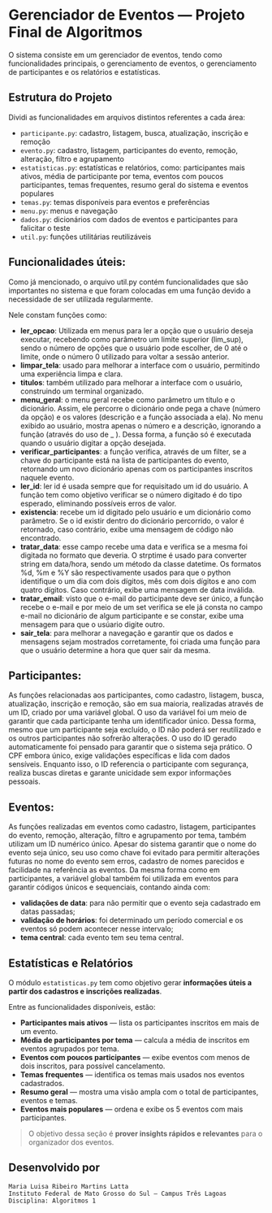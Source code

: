 # Gerenciador de Eventos — Projeto Final de Algoritmos

O sistema consiste em um gerenciador de eventos, tendo como funcionalidades principais, o gerenciamento de eventos, o gerenciamento de participantes e os relatórios e estatísticas.

## Estrutura do Projeto

Dividi as funcionalidades em arquivos distintos referentes a cada área:
- `participante.py`: cadastro, listagem, busca, atualização, inscrição e remoção
- `evento.py`: cadastro, listagem, participantes do evento, remoção, alteração, filtro e agrupamento
- `estatisticas.py`: estatísticas e relatórios, como: participantes mais ativos, média de participante por tema, eventos com poucos participantes, temas frequentes, resumo geral do sistema e eventos populares
- `temas.py`: temas disponíveis para eventos e preferências
- `menu.py`: menus e navegação
- `dados.py`: dicionários com dados de eventos e participantes para falicitar o teste
- `util.py`: funções utilitárias reutilizáveis


## Funcionalidades úteis:
Como já mencionado, o arquivo util.py contém funcionalidades que são importantes no sistema e que foram colocadas em uma função devido a necessidade de ser utilizada regularmente.
    
Nele constam funções como:
- **ler_opcao**: Utilizada em menus para ler a opção que o usuário deseja executar, 
recebendo como parâmetro um limite superior (lim_sup), sendo o número de opções que 
o usuário pode escolher, de 0 até o limite, onde o número 0 utilizado para voltar a 
sessão anterior.
- **limpar_tela**: usado para melhorar a interface com o usuário, permitindo uma 
experiência limpa e clara.
- **titulos**: também utilizado para melhorar a interface com o usuário, construindo
um terminal organizado.
- **menu_geral**: o menu geral recebe como parâmetro um título e o dicionário. 
Assim, ele percorre o dicionário onde pega a chave (número da opção) e os valores 
(descrição e a função associada a ela). No menu exibido ao usuário, mostra apenas 
o número e a descrição, ignorando a função (através do uso de _ ). Dessa forma, a 
função só é executada quando o usuário digitar a opção desejada.
- **verificar_participantes**: a função verifica, através de um filter, se a chave 
do participante está na lista de participantes do evento, retornando um novo 
dicionário apenas com os participantes inscritos naquele evento.
- **ler_id**: ler id é usada sempre que for requisitado um id do usuário. A função 
tem como objetivo verificar se o número digitado é do tipo esperado, eliminando 
possíveis erros de valor.
- **existencia**: recebe um id digitado pelo usuário e um dicionário como parâmetro. 
Se o id existir dentro do dicionário percorrido, o valor é retornado, caso contrário, 
exibe uma mensagem de código não encontrado.
- **tratar_data**: esse campo recebe uma data e verifica se a mesma foi digitada no 
formato que deveria. O strptime é usado para converter string em data/hora, sendo um 
método da classe datetime. Os formatos %d, %m e %Y são respectivamente usados para 
que o python identifique o um dia com dois dígitos, mês com dois dígitos e ano com 
quatro dígitos. Caso contrário, exibe uma mensagem de data inválida.
- **tratar_email**: visto que o e-mail do participante deve ser único, a função recebe 
o e-mail e por meio de um set verifica se ele já consta no campo e-mail no dicionário 
de algum participante e se constar, exibe uma mensagem para que o usúario digite outro.
- **sair_tela**: para melhorar a navegação e garantir que os dados e mensagens sejam 
mostrados corretamente, foi criada uma função para que o usuário determine a hora que 
quer sair da mesma.

## Participantes:
As funções relacionadas aos participantes, como cadastro, listagem, busca, atualização, inscrição e remoção, são em sua maioria, realizadas através de um ID, criado por uma variável global. O uso da variável foi um meio de garantir que cada participante tenha um identificador único. Dessa forma, mesmo que um participante seja excluído, o ID não poderá ser reutilizado e os outros participantes não sofrerão alterações. 
O uso do ID gerado automaticamente foi pensado para garantir que o sistema seja prático. O CPF embora único, exige validações específicas e lida com dados sensíveis. Enquanto isso, o ID referencia o participante com segurança, realiza buscas diretas e garante unicidade sem expor informações pessoais.

## Eventos:
As funções realizadas em eventos como cadastro, listagem, participantes do evento, remoção, alteração, filtro e agrupamento por tema, também utilizam um ID numérico único. Apesar do sistema garantir que o nome do evento seja único, seu uso como chave foi evitado para permitir alterações futuras no nome do evento sem erros, cadastro de nomes parecidos e facilidade na referência as eventos.
Da mesma forma como em participantes, a variável global também foi utilizada em eventos para garantir códigos únicos e sequenciais, contando ainda com: 
- **validações de data**: para não permitir que o evento seja cadastrado em datas passadas;
- **validação de horários**: foi determinado um período comercial e os eventos só podem acontecer nesse intervalo; 
- **tema central**: cada evento tem seu tema central.

## Estatísticas e Relatórios

O módulo `estatisticas.py` tem como objetivo gerar **informações úteis a partir dos cadastros e inscrições realizadas**.

Entre as funcionalidades disponíveis, estão:

- **Participantes mais ativos** — lista os participantes inscritos em mais de um evento.
- **Média de participantes por tema** — calcula a média de inscritos em eventos agrupados por tema.
- **Eventos com poucos participantes** — exibe eventos com menos de dois inscritos, para possível cancelamento.
- **Temas frequentes** — identifica os temas mais usados nos eventos cadastrados.
- **Resumo geral** — mostra uma visão ampla com o total de participantes, eventos e temas.
- **Eventos mais populares** — ordena e exibe os 5 eventos com mais participantes.

> O objetivo dessa seção é **prover insights rápidos e relevantes** para o organizador dos eventos.

## Desenvolvido por

    Maria Luisa Ribeiro Martins Latta  
    Instituto Federal de Mato Grosso do Sul – Campus Três Lagoas  
    Disciplina: Algoritmos 1
